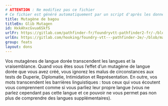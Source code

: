 ```yaml
---
# ATTENTION : Ne modifiez pas ce fichier
# Ce fichier est généré automatiquement par un script d'après les données du module Foundry VTT officiel et de sa traduction
title: Mutagène de bagou
titleEn: Glib Mutagen
id: HxkAhxcGvua6SkfS
urlFr: https://gitlab.com/pathfinder-fr/foundryvtt-pathfinder2-fr/-/blob/master/data/feats/HxkAhxcGvua6SkfS.htm
urlEn: https://gitlab.com/hooking/foundry-vtt---pathfinder-2e/-/blob/master/packs/data/feats.db/glib-mutagen.json
group: feats
layout: dons
---
```

 Vos mutagènes de langue dorée transcendent les langues et la vraisemblance. Quand vous êtes sous l’effet d’un mutagène de langue dorée que vous avez créé, vous ignorez les malus de circonstances aux tests de Duperie, Diplomatie, Intimidation et Représentation. En outre, vos mots transcendent les barrières linguistiques : tous ceux qui vous écoutent vous comprennent comme si vous parliez leur propre langue (vous ne parlez cependant pas cette langue et ce pouvoir ne vous permet pas non plus de comprendre des langues supplémentaires).


